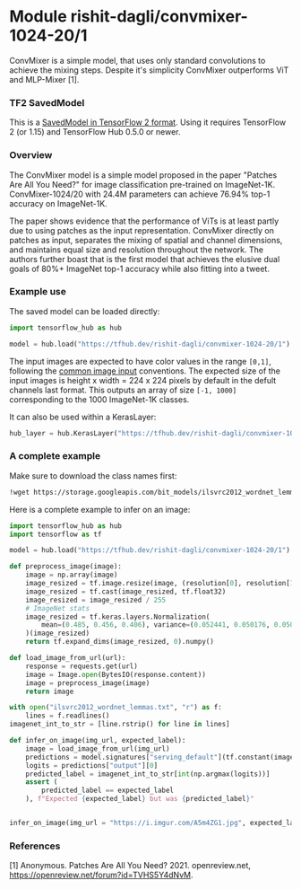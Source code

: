 # Module rishit-dagli/convmixer-1024-20/1

ConvMixer is a simple model, that uses only standard convolutions to achieve the mixing steps. Despite it's simplicity ConvMixer outperforms ViT and MLP-Mixer [1].

<!-- task: image-classification -->
<!-- network-architecture: convmixer -->
<!-- dataset: imagenet -->
<!-- fine-tunable: false -->
<!-- license: apache-2.0 -->
<!-- format: saved_model_2 -->
<!-- asset-path: https://storage.googleapis.com/convmixer-hubmodels.appspot.com/convmixer_1024_20.tar.gz -->
<!-- colab: https://colab.research.google.com/github/Rishit-dagli/ConvMixer-torch2tf/blob/main/classification.ipynb -->

### TF2 SavedModel
This is a [SavedModel in TensorFlow 2 format](https://www.tensorflow.org/hub/tf2_saved_model). Using it requires TensorFlow 2 (or 1.15) and TensorFlow Hub 0.5.0 or newer.

### Overview

The ConvMixer model is a simple model proposed in the paper "Patches Are All You Need?" for image classification pre-trained on ImageNet-1K. ConvMixer-1024/20 with 24.4M parameters can achieve 76.94% top-1 accuracy on ImageNet-1K.

The paper shows evidence that the performance of ViTs is at least partly due to using patches as the input representation. ConvMixer directly on patches as input, separates the mixing of spatial and channel dimensions, and maintains equal size and resolution throughout the network. The authors further boast that is the first model that achieves the elusive dual goals of 80%+ ImageNet top-1 accuracy while also fitting into a tweet.

### Example use

The saved model can be loaded directly:

```py
import tensorflow_hub as hub

model = hub.load("https://tfhub.dev/rishit-dagli/convmixer-1024-20/1")
```

The input images are expected to have color values in the range `[0,1]`, following the [common image input](https://www.tensorflow.org/hub/common_signatures/images#input) conventions. The expected size of the input images is height x width = 224 x 224 pixels by default in the defult channels last format. This outputs an array of size `[-1, 1000]` corresponding to the 1000 ImageNet-1K classes.

It can also be used within a KerasLayer:

```py
hub_layer = hub.KerasLayer("https://tfhub.dev/rishit-dagli/convmixer-1024-20/1")
```

### A complete example

Make sure to download the class names first:

```sh
!wget https://storage.googleapis.com/bit_models/ilsvrc2012_wordnet_lemmas.txt -O ilsvrc2012_wordnet_lemmas.txt
```

Here is a complete example to infer on an image:

```py
import tensorflow_hub as hub
import tensorflow as tf

model = hub.load("https://tfhub.dev/rishit-dagli/convmixer-1024-20/1")

def preprocess_image(image):
    image = np.array(image)
    image_resized = tf.image.resize(image, (resolution[0], resolution[1]))
    image_resized = tf.cast(image_resized, tf.float32)
    image_resized = image_resized / 255
    # ImageNet stats
    image_resized = tf.keras.layers.Normalization(
        mean=(0.485, 0.456, 0.406), variance=(0.052441, 0.050176, 0.050625)
    )(image_resized)
    return tf.expand_dims(image_resized, 0).numpy()

def load_image_from_url(url):
    response = requests.get(url)
    image = Image.open(BytesIO(response.content))
    image = preprocess_image(image)
    return image

with open("ilsvrc2012_wordnet_lemmas.txt", "r") as f:
    lines = f.readlines()
imagenet_int_to_str = [line.rstrip() for line in lines]

def infer_on_image(img_url, expected_label):
    image = load_image_from_url(img_url)
    predictions = model.signatures["serving_default"](tf.constant(image))
    logits = predictions["output"][0]
    predicted_label = imagenet_int_to_str[int(np.argmax(logits))]
    assert (
        predicted_label == expected_label
    ), f"Expected {expected_label} but was {predicted_label}"


infer_on_image(img_url = "https://i.imgur.com/A5m4ZG1.jpg", expected_label = "scorpion")
```

### References

[1] Anonymous. Patches Are All You Need? 2021. openreview.net, https://openreview.net/forum?id=TVHS5Y4dNvM.